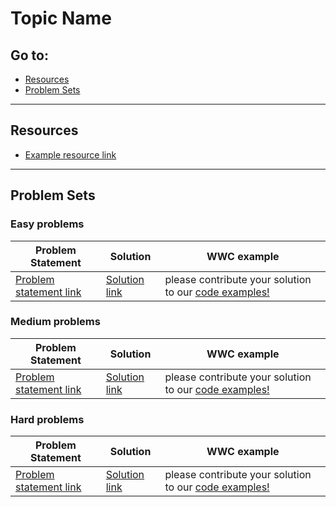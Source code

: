 # Topic Name

## Go to:
 * [Resources](#resources)
 * [Problem Sets](#problem-sets)

___

## Resources

- [Example resource link](http://google.com/)
___

## Problem Sets

### Easy problems
Problem Statement | Solution | WWC example
--- | --- | ---
[Problem statement link](http://google.com/) | [Solution link](http://google.com/) | please contribute your solution to our [code examples!](https://github.com/WomenWhoCode/wwcsf-algos/tree/master/code-examples/)


### Medium problems
Problem Statement | Solution | WWC example
--- | --- | ---
[Problem statement link](http://google.com/) | [Solution link](http://google.com/) | please contribute your solution to our [code examples!](https://github.com/WomenWhoCode/wwcsf-algos/tree/master/code-examples/)


### Hard problems
Problem Statement | Solution | WWC example
--- | --- | ---
[Problem statement link](http://google.com/) | [Solution link](http://google.com/) | please contribute your solution to our [code examples!](https://github.com/WomenWhoCode/wwcsf-algos/tree/master/code-examples/)

